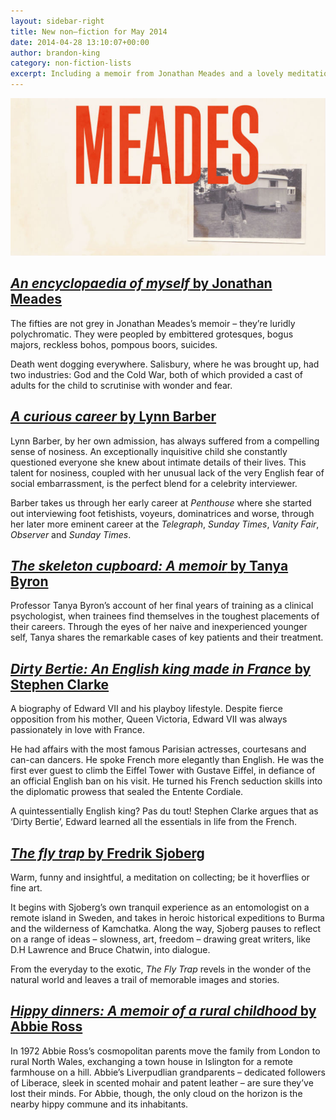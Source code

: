 ```yaml
---
layout: sidebar-right
title: New non–fiction for May 2014
date: 2014-04-28 13:10:07+00:00
author: brandon-king
category: non-fiction-lists
excerpt: Including a memoir from Jonathan Meades and a lovely meditation on collecting.
---
```

![An encyclopaedia of myself by Jonathan Meades](/images/featured/featured-an-encyclopaedia-of-myself.jpg)

## [<cite>An encyclopaedia of myself</cite> by Jonathan Meades](http://suffolk.spydus.co.uk/cgi-bin/spydus.exe/ENQ/OPAC/BIBENQ/32456025?QRY=CTIBIB%3C%20IRN(35743736)&QRYTEXT=An%20encyclopaedia%20of%20myself)

The fifties are not grey in Jonathan Meades&#8217;s memoir – they&#8217;re luridly polychromatic. They were peopled by embittered grotesques, bogus majors, reckless bohos, pompous boors, suicides.

Death went dogging everywhere. Salisbury, where he was brought up, had two industries: God and the Cold War, both of which provided a cast of adults for the child to scrutinise with wonder and fear.

## [<cite>A curious career</cite> by Lynn Barber](http://suffolk.spydus.co.uk/cgi-bin/spydus.exe/ENQ/OPAC/BIBENQ/32454102?QRY=CTIBIB%3C%20IRN(35744705)&QRYTEXT=A%20curious%20career)

Lynn Barber, by her own admission, has always suffered from a compelling sense of nosiness. An exceptionally inquisitive child she constantly questioned everyone she knew about intimate details of their lives. This talent for nosiness, coupled with her unusual lack of the very English fear of social embarrassment, is the perfect blend for a celebrity interviewer.

Barber takes us through her early career at <cite>Penthouse</cite> where she started out interviewing foot fetishists, voyeurs, dominatrices and worse, through her later more eminent career at the <cite>Telegraph</cite>, <cite>Sunday Times</cite>, <cite>Vanity Fair</cite>, <cite>Observer</cite> and <cite>Sunday Times</cite>.

## [<cite>The skeleton cupboard: A memoir</cite> by Tanya Byron](http://suffolk.spydus.co.uk/cgi-bin/spydus.exe/ENQ/OPAC/BIBENQ/32458049?QRY=CTIBIB%3C%20IRN(35979351)&QRYTEXT=The%20skeleton%20cupboard%20%3A%20a%20memoir)

Professor Tanya Byron&#8217;s account of her final years of training as a clinical psychologist, when trainees find themselves in the toughest placements of their careers. Through the eyes of her naive and inexperienced younger self, Tanya shares the remarkable cases of key patients and their treatment.

## [<cite>Dirty Bertie: An English king made in France</cite> by Stephen Clarke](http://suffolk.spydus.co.uk/cgi-bin/spydus.exe/ENQ/OPAC/BIBENQ/32459486?QRY=CTIBIB%3C%20IRN(35979412)&QRYTEXT=Dirty%20Bertie%20%3A%20an%20English%20king%20made%20in%20France)

A biography of Edward VII and his playboy lifestyle. Despite fierce opposition from his mother, Queen Victoria, Edward VII was always passionately in love with France.

He had affairs with the most famous Parisian actresses, courtesans and can-can dancers. He spoke French more elegantly than English. He was the first ever guest to climb the Eiffel Tower with Gustave Eiffel, in defiance of an official English ban on his visit. He turned his French seduction skills into the diplomatic prowess that sealed the Entente Cordiale.

A quintessentially English king? Pas du tout! Stephen Clarke argues that as ‘Dirty Bertie’, Edward learned all the essentials in life from the French.

## [<cite>The fly trap</cite> by Fredrik Sjoberg](http://suffolk.spydus.co.uk/cgi-bin/spydus.exe/ENQ/OPAC/BIBENQ/32461076?QRY=CTIBIB%3C%20IRN(35746067)&QRYTEXT=The%20fly%20trap)

Warm, funny and insightful, a meditation on collecting; be it hoverflies or fine art.

It begins with Sjoberg&#8217;s own tranquil experience as an entomologist on a remote island in Sweden, and takes in heroic historical expeditions to Burma and the wilderness of Kamchatka. Along the way, Sjoberg pauses to reflect on a range of ideas – slowness, art, freedom – drawing great writers, like D.H Lawrence and Bruce Chatwin, into dialogue.

From the everyday to the exotic, <cite>The Fly Trap</cite> revels in the wonder of the natural world and leaves a trail of memorable images and stories.

## [<cite>Hippy dinners: A memoir of a rural childhood</cite> by Abbie Ross](http://suffolk.spydus.co.uk/cgi-bin/spydus.exe/ENQ/OPAC/BIBENQ/32463919?QRY=CTIBIB%3C%20IRN(35304548)&QRYTEXT=Hippy%20dinners%20%3A%20a%20memoir%20of%20a%20rural%20childhood)

In 1972 Abbie Ross&#8217;s cosmopolitan parents move the family from London to rural North Wales, exchanging a town house in Islington for a remote farmhouse on a hill. Abbie&#8217;s Liverpudlian grandparents – dedicated followers of Liberace, sleek in scented mohair and patent leather – are sure they&#8217;ve lost their minds. For Abbie, though, the only cloud on the horizon is the nearby hippy commune and its inhabitants.
